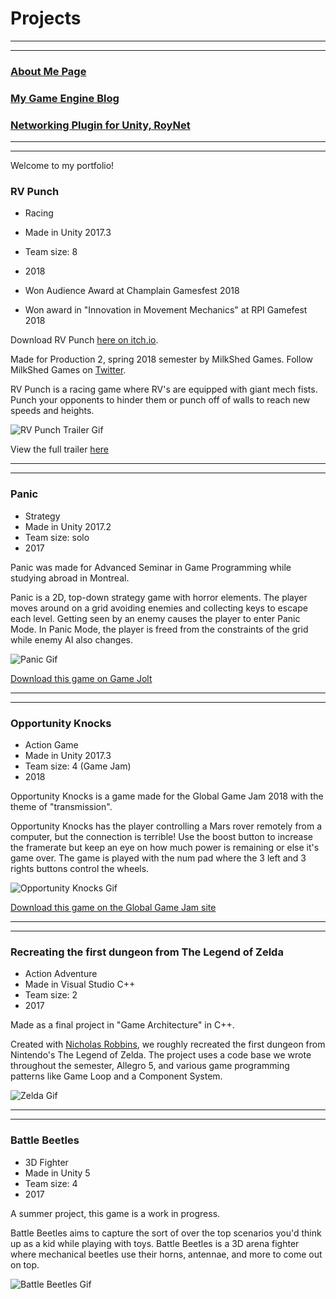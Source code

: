 # Projects

---
---

### [About Me Page](https://matthewroy01.github.io/aboutme)

### [My Game Engine Blog](https://matthewroy01.github.io/enginesblog)

### [Networking Plugin for Unity, RoyNet](https://matthewroy01.github.io/roynetblog)

---
---

Welcome to my portfolio!

### RV Punch

* Racing
* Made in Unity 2017.3
* Team size: 8
* 2018

* Won Audience Award at Champlain Gamesfest 2018
* Won award in "Innovation in Movement Mechanics" at RPI Gamefest 2018

Download RV Punch [here on itch.io](https://milkshed-games.itch.io/rvpunch).

Made for Production 2, spring 2018 semester by MilkShed Games. Follow MilkShed Games on [Twitter](https://twitter.com/MilkShedGames).

RV Punch is a racing game where RV's are equipped with giant mech fists. Punch your opponents to hinder them or punch off of walls to reach new speeds and heights.

![RV Punch Trailer Gif](https://media.giphy.com/media/9VtKPiHFVRsvIM8RPN/giphy.gif)

View the full trailer [here](https://www.youtube.com/watch?v=mn1Y-4wrkfY)

---
---

### Panic

* Strategy
* Made in Unity 2017.2
* Team size: solo
* 2017

Panic was made for Advanced Seminar in Game Programming while studying abroad in Montreal.

Panic is a 2D, top-down strategy game with horror elements. The player moves around on a grid avoiding enemies and collecting keys to escape each level. Getting seen by an enemy causes the player to enter Panic Mode. In Panic Mode, the player is freed from the constraints of the grid while enemy AI also changes.

![Panic Gif](https://media.giphy.com/media/4T7zmKRa65oUFW8cJ5/giphy.gif)

[Download this game on Game Jolt](https://gamejolt.com/games/Panic/308831)

---
---

### Opportunity Knocks

* Action Game
* Made in Unity 2017.3
* Team size: 4 (Game Jam)
* 2018

Opportunity Knocks is a game made for the Global Game Jam 2018 with the theme of "transmission".

Opportunity Knocks has the player controlling a Mars rover remotely from a computer, but the connection is terrible! Use the boost button to increase the framerate but keep an eye on how much power is remaining or else it's game over. The game is played with the num pad where the 3 left and 3 rights buttons control the wheels.

![Opportunity Knocks Gif](https://media.giphy.com/media/SiJYIT5CxwITBRDcCv/giphy.gif)

[Download this game on the Global Game Jam site](https://globalgamejam.org/2018/games/opportunity-knocks)

---
---

### Recreating the first dungeon from The Legend of Zelda

* Action Adventure
* Made in Visual Studio C++
* Team size: 2
* 2017

Made as a final project in "Game Architecture" in C++.

Created with [Nicholas Robbins](https://www.linkedin.com/in/nicholas-robbins-professional/), we roughly recreated the first dungeon from Nintendo's The Legend of Zelda.
The project uses a code base we wrote throughout the semester, Allegro 5, and various game programming patterns like Game Loop and a Component System.

![Zelda Gif](https://media.giphy.com/media/OjI22jqHhPmpszPrBD/giphy.gif)

---
---

### Battle Beetles

* 3D Fighter
* Made in Unity 5
* Team size: 4
* 2017

A summer project, this game is a work in progress.

Battle Beetles aims to capture the sort of over the top scenarios you'd think up as a kid while playing with toys. Battle Beetles is a 3D arena fighter where mechanical beetles use their horns, antennae, and more to come out on top.

![Battle Beetles Gif](https://media.giphy.com/media/23ZJNCnFnwTs6HKTbC/giphy.gif)
